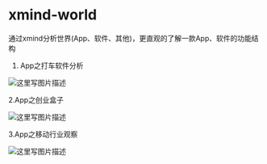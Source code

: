 # xmind-world
通过xmind分析世界(App、软件、其他)，更直观的了解一款App、软件的功能结构

 1. App之打车软件分析
 
 ![这里写图片描述](http://b376.photo.store.qq.com/psb?/V109pnJL0PVMar/45hLEJfEhwlme0q0cebz425HYPAOjLCEGc.ZbLbJGEo!/b/dO.eHuBbKQAA&bo=SgJ3AQAAAAADBxw!&rf=viewer_4)
 
 
 2.App之创业盒子
 
 ![这里写图片描述](http://b20.photo.store.qq.com/psb?/V109pnJL0PVMar/N9GA0eGYWX*FTyUmn8l*K8MQGy*AaHvURNJMmyEiS8M!/b/dBQAAAAAAAAA&bo=sgJWAgAAAAADAME!&rf=viewer_4)

 3.App之移动行业观察

 ![这里写图片描述](http://b101.photo.store.qq.com/psb?/V109pnJL0PVMar/Dht9y5owgvGNtzpZ1u9LNcHpiTInDjOe4D.CGaVbwos!/b/dGUAAAAAAAAA&bo=7AKAAhEFVQQFAAo!&rf=viewer_4)


